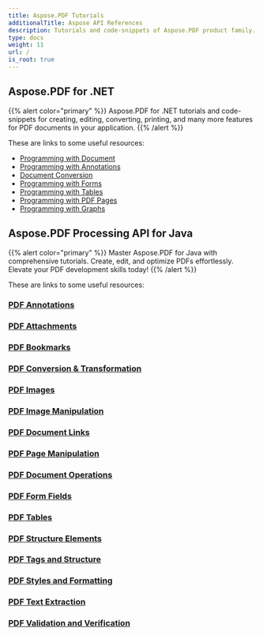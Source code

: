 ```yaml
---
title: Aspose.PDF Tutorials
additionalTitle: Aspose API References
description: Tutorials and code-snippets of Aspose.PDF product family. It includes basic and advance tutorials of usage of Aspose.PDF.
type: docs
weight: 11
url: /
is_root: true
---
```


## Aspose.PDF for .NET
{{% alert color="primary" %}}
Aspose.PDF for .NET tutorials and code-snippets for creating, editing, converting, printing, and many more features for PDF documents in your application. 
{{% /alert %}}

These are links to some useful resources:
- [Programming with Document](./net/programming-with-document/)
- [Programming with Annotations](./net/annotations/)  
- [Document Conversion](./net/document-conversion/)
- [Programming with Forms](./net/programming-with-forms/)
- [Programming with Tables](./net/programming-with-tables/) 
- [Programming with PDF Pages](./net/programming-with-pdf-pages/)
- [Programming with Graphs](./net/programming-with-graphs/)
 
## Aspose.PDF Processing API for Java
{{% alert color="primary" %}}
Master Aspose.PDF for Java with comprehensive tutorials. Create, edit, and optimize PDFs effortlessly. Elevate your PDF development skills today!
{{% /alert %}}

These are links to some useful resources:
### [PDF Annotations](./java/pdf-annotations/)
### [PDF Attachments](./java/pdf-attachments/)
### [PDF Bookmarks](./java/pdf-bookmarks/)
### [PDF Conversion & Transformation](./java/pdf-conversion-&-transformation/)
### [PDF Images](./java/pdf-images/)
### [PDF Image Manipulation](./java/pdf-image-manipulation/)
### [PDF Document Links](./java/pdf-document-links/)
### [PDF Page Manipulation](./java/pdf-page-manipulation/)
### [PDF Document Operations](./java/pdf-document-operations/)
### [PDF Form Fields](./java/pdf-form-fields/)
### [PDF Tables](./java/pdf-tables/)
### [PDF Structure Elements](./java/pdf-structure-elements/)
### [PDF Tags and Structure](./java/pdf-tags-and-structure/)
### [PDF Styles and Formatting](./java/pdf-styles-and-formatting/)
### [PDF Text Extraction](./java/pdf-text-extraction/)
### [PDF Validation and Verification](./java/pdf-validation-and-verification/)


